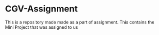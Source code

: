# CGV-Assignment
This is a repository made made as a part of assignment. This contains the Mini Project that was assigned to us
